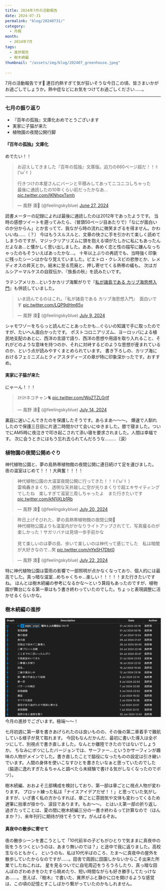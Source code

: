 ```yaml
---
title: 2024年7月の活動報告
date: 2024-07-31
permalink: "blog/20240731/"
category:
  - 月報
month:
  - 2024年7月
tags:
  - 進捗報告
  - 樹木続編
thumbnail: "/assets/img/blog/202407_greenhouse.jpeg"

---
```


7月の活動報告です🌴
連日灼熱すぎて気が狂いそうな今日この頃、皆さまいかがお過ごしでしょうか。熱中症などにお気をつけてお過ごしください……。

<hr>

### 七月の振り返り
- 『百年の孤独』文庫化おめでとうございます
- 実家に子猫が来た
- 植物園の夜間公開行脚

#### 『百年の孤独』文庫化
めでたい！！
<blockquote class="twitter-tweet"><p lang="ja" dir="ltr">お迎えしてきました『百年の孤独』文庫版。迫力の660ページ超だ！！✌︎(&#39;ω&#39;✌︎ )<br><br>行きつけの本屋さんにバーンと平積みしてあってニコニコしちゃった<br>最後に通読したの10年くらい前だったかなあ… <a href="https://t.co/lKNhqxTsmh">pic.twitter.com/lKNhqxTsmh</a></p>&mdash; 風野 湊🌿 (@feelingskyblue) <a href="https://twitter.com/feelingskyblue/status/1806235884204982332?ref_src=twsrc%5Etfw">June 27, 2024</a></blockquote> <script async src="https://platform.twitter.com/widgets.js" charset="utf-8"></script>

読書メーターの記録によれば最後に通読したのは2012年であったようです。
当時の感想ツイートを遡ってみたら、（冒頭50ページ目あたりで）「なにが面白いのか分からん」とか言ってて、我ながら時の流れに微笑まざるを得ません。かわいいね……（？）
今はもうスルスルと、文章の快さに手を引かれて楽しく読めてしまうのですが、マジックリアリズムに頭を抱える頃がたしかに私にもあったんだよなあ…と懐かしく思い出しました。ああ、犇めく恋と性の描写に嫌んなっちゃったのもそういえばあったかな…。
十年以上ぶりの再読でも、当時強く印象に残ったシーンはかなり覚えていました。ピエトロ・クレスピの悲惨とか、レメディオスの昇天とか。結末に至る荒廃と、押し寄せてくる熱帯の蟻も。
次はガルシア＝マルケスの自叙伝か、『族長の秋』を読みたいです。

ラテンアメリカ…というかカリブ海繋がりで『<a href="http://www.kankanbou.com/books/jinbun/0601" target="_blank" rel="noopenner noreferrer">私が諸島である カリブ海思想入門</a>』も併読していました。
<blockquote class="twitter-tweet"><p lang="ja" dir="ltr">いま読んでるのはこれ。『私が諸島である カリブ海思想入門』　面白いです <a href="https://t.co/LQP9dHm65v">pic.twitter.com/LQP9dHm65v</a></p>&mdash; 風野 湊🌿 (@feelingskyblue) <a href="https://twitter.com/feelingskyblue/status/1810535165543981074?ref_src=twsrc%5Etfw">July 9, 2024</a></blockquote>

シャモワゾーをちらっと読んだことあったかも…ぐらいの知識で手に取ったのですが、たいへん面白かったです。
ポストコロニアリズム、ヨーロッパによる植民地支配のあとに、西洋の言語で語り、西洋の思想や用語を取り入れること、それがどのような意味を持つのか、それに対峙するどのような思想が産まれているのか、という点が読みやすくまとめられています。
書き下ろしの、カリブ海におけるフェミニズムとクィアスタディーズの章が特に印象深かったです。おすすめ。

#### 実家に子猫が来た
にゃーん！！！
<blockquote class="twitter-tweet"><p lang="ja" dir="ltr">ｽﾔｽﾔネコチャン🐈 <a href="https://t.co/WqZTZLGrIf">pic.twitter.com/WqZTZLGrIf</a></p>&mdash; 風野 湊🌿 (@feelingskyblue) <a href="https://twitter.com/feelingskyblue/status/1812622075787694385?ref_src=twsrc%5Etfw">July 14, 2024</a></blockquote>

裏庭に迷いこんできたのを保護したそうです。あらまあ〜〜〜。
爆速で人馴れしたので保護三日目に片道二時間かけて会いにゆきました。膝で寝ました。ついでにAM5時に夜泣きで叩き起こされて添い寝を要求されました。人間は幸福です。
次に会うときにはもう忘れ去られてんだろうな………（涙）

### 植物園の夜間公開めぐり
神代植物公園と、夢の島熱帯植物館の夜間公開に連日続けて足を運びました。
夜の温室はじめて！！！大興奮！！！！
<blockquote class="twitter-tweet"><p lang="ja" dir="ltr">神代植物公園の大温室夜間公開に行ってきた！！✌︎(&#39;ω&#39;✌︎ ) <br>雷鳴轟きまくり、透明な天井越しに空が光りまくりで超エキサイティングでしたね　楽しすぎて温室三周しちゃったよ　また行きたいです <a href="https://t.co/kN1jXLb1Rb">pic.twitter.com/kN1jXLb1Rb</a></p>&mdash; 風野 湊🌿 (@feelingskyblue) <a href="https://twitter.com/feelingskyblue/status/1814686626817450354?ref_src=twsrc%5Etfw">July 20, 2024</a></blockquote>
<blockquote class="twitter-tweet"><p lang="ja" dir="ltr">昨日上げそびれた、夢の島熱帯植物館の夜間公開🌴<br>神代植物公園よりも温室内がかなりライトアップされてて、写真撮るのが楽しかった！サガリバナは見頃一歩手前かな<br><br>見て楽しいのは夢の島、歩いて楽しいのは神代って感じでした　私は暗闇が大好きなので…笑 <a href="https://t.co/nYeSH7Dbt0">pic.twitter.com/nYeSH7Dbt0</a></p>&mdash; 風野 湊🌿 (@feelingskyblue) <a href="https://twitter.com/feelingskyblue/status/1815379192386814168?ref_src=twsrc%5Etfw">July 22, 2024</a></blockquote>

特に神代植物公園は雷雨の影響で一部照明が点かなくなっており、個人的には最高でした。真っ暗な温室…めちゃくちゃ…楽しい！！！！！また行きたいですね。
ほんとは樹木続編の参考になるかな〜という算段もあったのですが、植物園が舞台になる第一章はもう書き終わっていたのでした。ちょっと表現調整に活かせるくらいかな。

### 樹木続編の進捗
<img src="/assets/img/blog/commit_log_202407.png" alt="7月のコミットログ" loading="lazy" width="800" class="">
今月の進捗でございます。極端〜〜！

七月初週に第一章を書きあげられたのは良いものの、その後の第二章着手で難航している様子が見て取れます。
今回もなんだかんだ、最初に書いた導入は全ボツにして、別視点で書き直しました。なんとか離陸できたのではないでしょうか。
ちなみにボツにしたバージョンでは、サーファー…というかサーフィンが趣味の人物がメインでした。書き直したことで脇役になったものの設定は引き継いでいます。人間の身体を使いこなすひとを書きたいなぁと思っていたのでした（脇道に逸れすぎた＆ちゃんと調べたら未経験で書ける気がしなくなったのでボツ）。

樹木続編、おおよそ三部構成を検討しており、第一部は章ごとに視点人物が変わります。
プロット練った私は「ナイスアイデアだぜ！！」と思っていた気がしますが、いざ書く私の方からすれば、章ごとに雰囲気や文体も変わってくるため遅筆に拍車が掛かり、涙目であります。もお〜〜。
とはいえ第一部の折り返し過ぎたってことは、夏の間に樹木続編三分の一書き終わるって計算なので（ほんまか？）、来年刊行に期待が持てそうです。がんばるぞお。

#### 真夜中の散歩に寄せて
夜の散歩シーンを書こうとして「10代前半の子どもがひとりで気ままに真夜中の街をうろつくというのは、あまり無いのでは？」と途中で我に返りました。高校生ならともかく。
というのも、私は10代半ばのころ、たま〜に真夜中の屋外を散歩していたからなのですが……。田舎で周囲に田園しかないからこそ出来た所業でしたねこれは。
星を見るついでに自宅周辺をうろうろしたり、真っ暗な田んぼのざわめきをひたすら眺めたり、短い時間ながらも好き勝手してたっけなあ……。
思えば、『樹木』で書いた、異界がふと静かに口を開けるような感覚は、この頃の記憶とすこしばかり繋がっていたのかもしれません。

